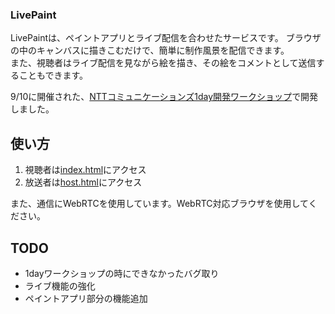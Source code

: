 ### LivePaint

LivePaintは、ペイントアプリとライブ配信を合わせたサービスです。
ブラウザの中のキャンバスに描きこむだけで、簡単に制作風景を配信できます。  
また、視聴者はライブ配信を見ながら絵を描き、その絵をコメントとして送信することもできます。

9/10に開催された、[NTTコミュニケーションズ1day開発ワークショップ](http://nttcommunications-workshop2016.strikingly.com)で開発しました。

## 使い方

1. 視聴者は[index.html](https://ammohg.github.io/live-paint/index.html)にアクセス
1. 放送者は[host.html](https://ammohg.github.io/live-paint/host.html)にアクセス

また、通信にWebRTCを使用しています。WebRTC対応ブラウザを使用してください。

## TODO
- 1dayワークショップの時にできなかったバグ取り
- ライブ機能の強化
- ペイントアプリ部分の機能追加
